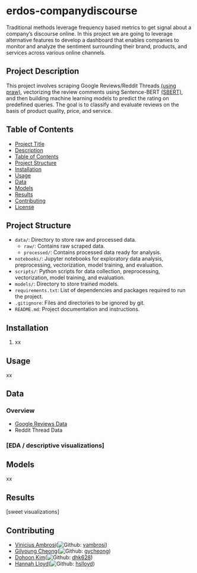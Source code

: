 # erdos-companydiscourse
Traditional methods leverage frequency based metrics to get signal about a company’s discourse online. In this project we are going to leverage alternative features to develop a dashboard that enables companies to monitor and analyze the sentiment surrounding their brand, products, and services across various online channels.
## Project Description 
This project involves scraping Google Reviews/Reddit Threads [(using praw)](https://praw.readthedocs.io/en/stable/getting_started/installation.html), vectorizing the review comments using Sentence-BERT [(SBERT)](https://sbert.net/), and then building machine learning models to predict the rating on predefined queries. The goal is to classify and evaluate reviews on the basis of product quality, price, and service.

## Table of Contents
- [Project Title](#project-title)
- [Description](#description)
- [Table of Contents](#table-of-contents)
- [Project Structure](#project-structure)
- [Installation](#installation)
- [Usage](#usage)
- [Data](#data)
- [Models](#models)
- [Results](#results)
- [Contributing](#contributing)
- [License](#license)

## Project Structure
- `data/`: Directory to store raw and processed data.
  - `raw/`: Contains raw scraped data.
  - `processed/`: Contains processed data ready for analysis.
- `notebooks/`: Jupyter notebooks for exploratory data analysis, preprocessing, vectorization, model training, and evaluation.
- `scripts/`: Python scripts for data collection, preprocessing, vectorization, model training, and evaluation.
- `models/`: Directory to store trained models.
- `requirements.txt`: List of dependencies and packages required to run the project.
- `.gitignore`: Files and directories to be ignored by git.
- `README.md`: Project documentation and instructions.

## Installation
1. xx


## Usage 
xx 

## Data 
### Overview
- [Google Reviews Data](https://datarepo.eng.ucsd.edu/mcauley_group/gdrive/googlelocal/) 
- Reddit Thread Data 

### [EDA / descriptive visualizations]

## Models 
xx 

## Results 
[sweet visualizations]

## Contributing 
- [Vinicius Ambrosi](personalWebsiteLink)(![Github](http://i.imgur.com/9I6NRUm.png):
    [vambrosi](https://github.com/vambrosi))
- [Gilyoung Cheong](personalWebsiteLink)(![Github](http://i.imgur.com/9I6NRUm.png):
    [gycheong](https://github.com/gycheong))
- [Dohoon Kim](personalWebsiteLink)(![Github](http://i.imgur.com/9I6NRUm.png):
    [dhk628](https://github.com/dhk628))
- [Hannah Lloyd](https://hslloyd.github.io/)(![Github](http://i.imgur.com/9I6NRUm.png):
    [hslloyd](https://github.com/hslloyd))


